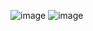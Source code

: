 ![image](https://github.com/vlad0syk/FAST/assets/137324376/350d26be-24de-4ce5-b8ed-f3394188c1e4)
![image](https://github.com/vlad0syk/FAST/assets/137324376/8d504003-ee85-44ee-ba8c-e8549022016d)
